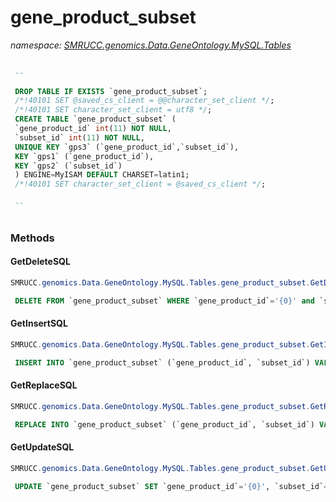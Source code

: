 ﻿# gene_product_subset
_namespace: [SMRUCC.genomics.Data.GeneOntology.MySQL.Tables](./index.md)_

```SQL
 
 --
 
 DROP TABLE IF EXISTS `gene_product_subset`;
 /*!40101 SET @saved_cs_client = @@character_set_client */;
 /*!40101 SET character_set_client = utf8 */;
 CREATE TABLE `gene_product_subset` (
 `gene_product_id` int(11) NOT NULL,
 `subset_id` int(11) NOT NULL,
 UNIQUE KEY `gps3` (`gene_product_id`,`subset_id`),
 KEY `gps1` (`gene_product_id`),
 KEY `gps2` (`subset_id`)
 ) ENGINE=MyISAM DEFAULT CHARSET=latin1;
 /*!40101 SET character_set_client = @saved_cs_client */;
 
 --
 
 ```



### Methods

#### GetDeleteSQL
```csharp
SMRUCC.genomics.Data.GeneOntology.MySQL.Tables.gene_product_subset.GetDeleteSQL
```
```SQL
 DELETE FROM `gene_product_subset` WHERE `gene_product_id`='{0}' and `subset_id`='{1}';
 ```

#### GetInsertSQL
```csharp
SMRUCC.genomics.Data.GeneOntology.MySQL.Tables.gene_product_subset.GetInsertSQL
```
```SQL
 INSERT INTO `gene_product_subset` (`gene_product_id`, `subset_id`) VALUES ('{0}', '{1}');
 ```

#### GetReplaceSQL
```csharp
SMRUCC.genomics.Data.GeneOntology.MySQL.Tables.gene_product_subset.GetReplaceSQL
```
```SQL
 REPLACE INTO `gene_product_subset` (`gene_product_id`, `subset_id`) VALUES ('{0}', '{1}');
 ```

#### GetUpdateSQL
```csharp
SMRUCC.genomics.Data.GeneOntology.MySQL.Tables.gene_product_subset.GetUpdateSQL
```
```SQL
 UPDATE `gene_product_subset` SET `gene_product_id`='{0}', `subset_id`='{1}' WHERE `gene_product_id`='{2}' and `subset_id`='{3}';
 ```


